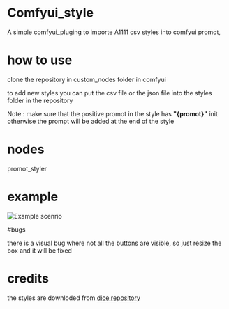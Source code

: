 # Comfyui_style

A simple comfyui_pluging to importe A1111 csv styles into comfyui promot,

# how to use
clone the repository in custom_nodes folder in comfyui

to add new styles you can put the csv file or the json file into the styles folder in the repository

Note : make sure that the positive promot in the style has **"{promot}"** init otherwise the prompt will be added at the end of the style


# nodes 
promot_styler 

# example 
![Example scenrio](https://raw.githubusercontent.com/chakib-belgaid/Comfyui_Styles/main/example.png)

#bugs 

there is a visual bug where not all the buttons are visible, so just resize the box and it will be fixed 

# credits 
the styles are downloded from [dice repository](https://civitai.com/user/DiceAiDevelopment)